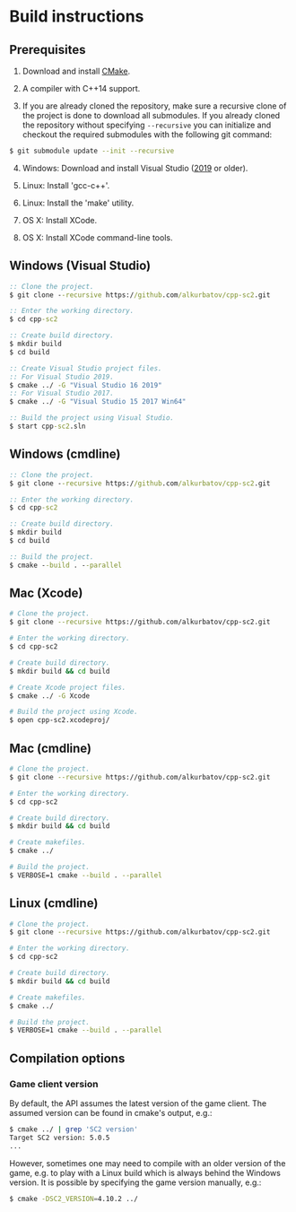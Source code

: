 # Build instructions

## Prerequisites
1. Download and install [CMake](https://cmake.org/download/).

2. A compiler with C++14 support.

3. If you are already cloned the repository, make sure a recursive clone of the project is done to download all submodules.
If you already cloned the repository without specifying `--recursive` you can initialize and checkout
the required submodules with the following git command:
```bash
$ git submodule update --init --recursive
```

4. Windows: Download and install Visual Studio ([2019](https://www.visualstudio.com/downloads/) or older).

5. Linux: Install 'gcc-c++'.

6. Linux: Install the 'make' utility.

7. OS X: Install XCode.

8. OS X: Install XCode command-line tools.

## Windows (Visual Studio)
```bat
:: Clone the project.
$ git clone --recursive https://github.com/alkurbatov/cpp-sc2.git

:: Enter the working directory.
$ cd cpp-sc2

:: Create build directory.
$ mkdir build
$ cd build

:: Create Visual Studio project files.
:: For Visual Studio 2019.
$ cmake ../ -G "Visual Studio 16 2019"
:: For Visual Studio 2017.
$ cmake ../ -G "Visual Studio 15 2017 Win64"

:: Build the project using Visual Studio.
$ start cpp-sc2.sln
```

## Windows (cmdline)
```bat
:: Clone the project.
$ git clone --recursive https://github.com/alkurbatov/cpp-sc2.git

:: Enter the working directory.
$ cd cpp-sc2

:: Create build directory.
$ mkdir build
$ cd build

:: Build the project.
$ cmake --build . --parallel
```

## Mac (Xcode)
```bash
# Clone the project.
$ git clone --recursive https://github.com/alkurbatov/cpp-sc2.git

# Enter the working directory.
$ cd cpp-sc2

# Create build directory.
$ mkdir build && cd build

# Create Xcode project files.
$ cmake ../ -G Xcode

# Build the project using Xcode.
$ open cpp-sc2.xcodeproj/
```

## Mac (cmdline)
```bash
# Clone the project.
$ git clone --recursive https://github.com/alkurbatov/cpp-sc2.git

# Enter the working directory.
$ cd cpp-sc2

# Create build directory.
$ mkdir build && cd build

# Create makefiles.
$ cmake ../

# Build the project.
$ VERBOSE=1 cmake --build . --parallel
```

## Linux (cmdline)
```bash
# Clone the project.
$ git clone --recursive https://github.com/alkurbatov/cpp-sc2.git

# Enter the working directory.
$ cd cpp-sc2

# Create build directory.
$ mkdir build && cd build

# Create makefiles.
$ cmake ../

# Build the project.
$ VERBOSE=1 cmake --build . --parallel
```

## Compilation options

### Game client version
By default, the API assumes the latest version of the game client. The assumed version can be found in cmake's output, e.g.:
```bash
$ cmake ../ | grep 'SC2 version'
Target SC2 version: 5.0.5
...
```

However, sometimes one may need to compile with an older version of the game, e.g. to play with a Linux build which is
always behind the Windows version. It is possible by specifying the game version manually, e.g.:
```bash
$ cmake -DSC2_VERSION=4.10.2 ../
```
